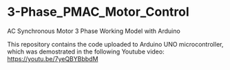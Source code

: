 # 3-Phase_PMAC_Motor_Control
AC Synchronous Motor 3 Phase Working Model with Arduino

This repository contains the code uploaded to Arduino UNO microcontroller, which was demostrated in the following Youtube video: https://youtu.be/7yeQBYBbbdM
